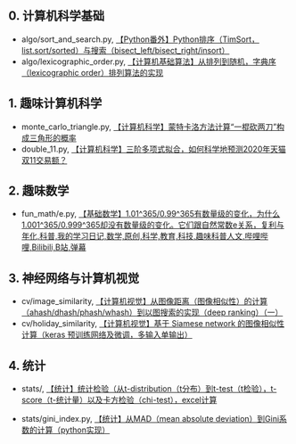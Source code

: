 

## 0. 计算机科学基础

- algo/sort_and_search.py, [【Python番外】Python排序（TimSort，list.sort/sorted）与搜索（bisect_left/bisect_right/insort）
](https://www.bilibili.com/video/av89285852)
- algo/lexicographic_order.py, [【计算机基础算法】从排列到随机，字典序（lexicographic order）排列算法的实现](https://www.bilibili.com/video/BV1e7411y7cZ)


## 1. 趣味计算机科学

- monte_carlo_triangle.py, [【计算机科学】蒙特卡洛方法计算“一棍砍两刀”构成三角形的概率](https://www.bilibili.com/video/av75100858/)
- double_11.py, [【计算机科学】三阶多项式拟合，如何科学地预测2020年天猫双11交易额？](https://www.bilibili.com/video/av75833668/)

## 2. 趣味数学


- fun_math/e.py, [【基础数学】1.01^365/0.99^365有数量级的变化，为什么1.001^365/0.999^365却没有数量级的变化。它们跟自然常数e关系，复利与年化,科普,我的学习日记,数学,原创,科学,教育,科技,趣味科普人文,哔哩哔哩,Bilibili,B站,弹幕](https://www.bilibili.com/video/av79317053)


## 3. 神经网络与计算机视觉

- cv/image_similarity, [【计算机视觉】从图像距离（图像相似性）的计算（ahash/dhash/phash/whash）到以图搜索的实现（deep ranking）（一）](https://www.bilibili.com/video/av77627995)
- cv/holiday_similarity, [【计算机视觉】基于 Siamese network 的图像相似性计算（keras 预训练网络及微调，多输入单输出）](https://www.bilibili.com/video/BV1cJ411v7vp)


## 4. 统计

- stats/, [【统计】统计检验（从t-distribution（t分布）到t-test（t检验），t-score（t-统计量）以及卡方检验（chi-test），excel计算](https://www.bilibili.com/video/av87641550)

- stats/gini_index.py, [【统计】从MAD（mean absolute deviation）到Gini系数的计算（python实现）](https://www.bilibili.com/video/av92773925)

